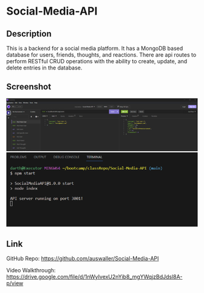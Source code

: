 # Social-Media-API

## Description

This is a backend for a social media platform. It has a MongoDB based database for users, friends, thoughts, and reactions. There are api routes to perform RESTful CRUD operations with the ability to create, update, and delete entries in the database.

## Screenshot

![Screenshot of the insomnia routes](./assets/images/Screenshot.png)
![Screenshot of the server running in the terminal](./assets/images/Screenshot2.png)

## Link

GitHub Repo:
https://github.com/auswaller/Social-Media-API

Video Walkthrough:
https://drive.google.com/file/d/1nWyIvexU2nYib8_mgYWqjzBdJdsl8A-p/view